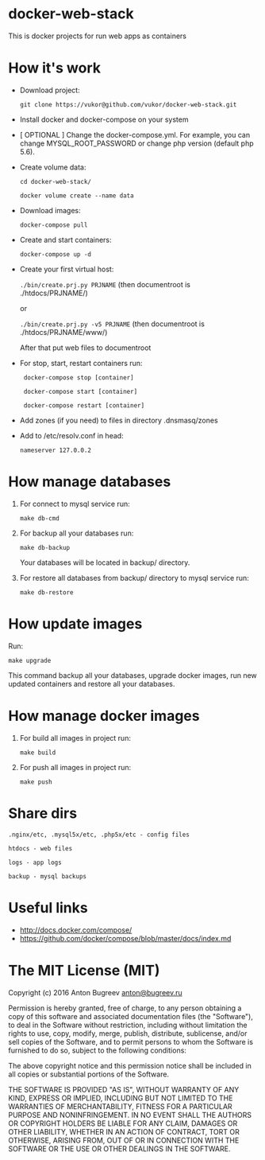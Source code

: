 docker-web-stack
===========

This is docker projects for run web apps as containers


How it's work
===========

* Download project:

    `` git clone https://vukor@github.com/vukor/docker-web-stack.git ``

* Install docker and docker-compose on your system

* [ OPTIONAL ] Change the docker-compose.yml. For example, you can change MYSQL_ROOT_PASSWORD or change php version (default php 5.6).

* Create volume data:
    
    `` cd docker-web-stack/ ``
    
    `` docker volume create --name data ``

* Download images:

    `` docker-compose pull ``

* Create and start containers:

    `` docker-compose up -d ``

* Create your first virtual host:

    `` ./bin/create.prj.py PRJNAME `` (then documentroot is ./htdocs/PRJNAME/)

	or

    `` ./bin/create.prj.py -v5 PRJNAME `` (then documentroot is ./htdocs/PRJNAME/www/)

    After that put web files to documentroot

* For stop, start, restart containers run:
    
    `` docker-compose stop [container]``
    
    `` docker-compose start [container]``
    
    `` docker-compose restart [container]``

* Add zones (if you need) to files in directory .dnsmasq/zones

* Add to /etc/resolv.conf in head:

    `` nameserver 127.0.0.2 ``


How manage databases
===========

1. For connect to mysql service run:
    
    `` make db-cmd ``

2. For backup all your databases run:
    
    `` make db-backup ``

    Your databases will be located in backup/ directory.

3. For restore all databases from backup/ directory to mysql service run:
    
    `` make db-restore ``


How update images
============
Run:

`` make upgrade ``

This command backup all your databases, upgrade docker images, run new updated containers and restore all your databases.


How manage docker images
===========

1. For build all images in project run:
    
    `` make build ``

2. For push all images in project run:
    
    `` make push ``


Share dirs
===========

``.nginx/etc, .mysql5x/etc, .php5x/etc - config files``

``htdocs - web files``

``logs - app logs``

``backup - mysql backups``


Useful links
============
  - http://docs.docker.com/compose/
  - https://github.com/docker/compose/blob/master/docs/index.md


The MIT License (MIT)
===========
Copyright (c) 2016 Anton Bugreev <anton@bugreev.ru>

Permission is hereby granted, free of charge, to any person obtaining a copy of this software and associated documentation files (the "Software"), to deal in the Software without restriction, including without limitation the rights to use, copy, modify, merge, publish, distribute, sublicense, and/or sell copies of the Software, and to permit persons to whom the Software is furnished to do so, subject to the following conditions:

The above copyright notice and this permission notice shall be included in all copies or substantial portions of the Software.

THE SOFTWARE IS PROVIDED "AS IS", WITHOUT WARRANTY OF ANY KIND, EXPRESS OR IMPLIED, INCLUDING BUT NOT LIMITED TO THE WARRANTIES OF MERCHANTABILITY, FITNESS FOR A PARTICULAR PURPOSE AND NONINFRINGEMENT. IN NO EVENT SHALL THE AUTHORS OR COPYRIGHT HOLDERS BE LIABLE FOR ANY CLAIM, DAMAGES OR OTHER LIABILITY, WHETHER IN AN ACTION OF CONTRACT, TORT OR OTHERWISE, ARISING FROM, OUT OF OR IN CONNECTION WITH THE SOFTWARE OR THE USE OR OTHER DEALINGS IN THE SOFTWARE.
